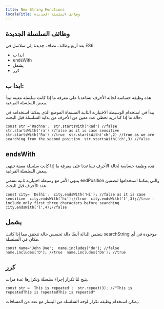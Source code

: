 ```yaml
---
title: New String Functions
localeTitle: وظائف السلسلة الجديدة
---
```

## وظائف السلسلة الجديدة

بعد أربع وظائف تضاف جديدة إلى سلاسل في ES6.

*   ابدا ب
*   endsWith
*   يشمل
*   كرر

## ابدا ب:

هذه وظيفة حساسة لحالة الأحرف تساعدنا على معرفة ما إذا كانت سلسلة معينة تبدأ ببعض السلسلة الفرعية.

يبدأ في استخدام الوسيطة الاختيارية الثانية المسماة الموضع الذي يمكننا استخدامه في حالة ما إذا كنا نريد تخطي عدد معين من الأحرف من بداية السلسلة قبل البحث.

 `const str ='Rachna'; 
 str.startsWith('Rad') //false 
 str.startsWith('ra') //false as it is case sensitive 
 str.startsWith('Ra') //true 
 str.startsWith('ch',2) //true as we are searching from the second position 
 str.startsWith('ch',3) //false 
` 

## endsWith

هذه وظيفة حساسة لحالة الأحرف تساعدنا على معرفة ما إذا كانت سلسلة معينة تنتهي ببعض السلسلة الفرعية.

ينتهي الأمر مع وسيطة اختيارية ثانية تسمى endPosition والتي يمكننا استخدامها لتضمين عدد الأحرف قبل البحث.

 `const city= 'Delhi'; 
 city.endsWith('Hi'); //false as it is case sensitive 
 city.endsWith('hi');//true 
 city.endsWith('l',3);//true - include only first three characters before searching 
 city.endsWith('l',4);//false 
` 

## يشمل

يتضمن الدالة أيضًا دالة تحسس حالة تتحقق مما إذا كانت searchString موجودة في أي مكان في السلسلة.

 `const name='John Doe'; 
 name.includes('do'); //false 
 name.includes('D'); //true 
 name.includes('Do'); //true 
` 

## كرر

يتيح لنا تكرار إجراء سلسلة وتكرارها عدة مرات.

 `const str = 'This is repeated'; 
 str.repeat(3); //"This is repeatedThis is repeatedThis is repeated" 
` 

يمكن استخدام وظيفة تكرار لوحة السلسلة من اليسار مع عدد من المسافات.
